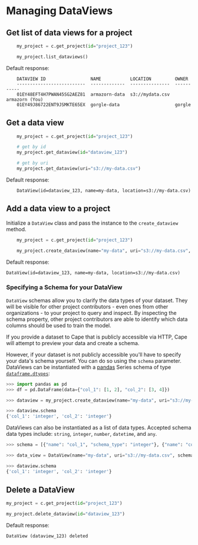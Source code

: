 # Managing DataViews

## Get list of data views for a project

```python
    my_project = c.get_project(id="project_123")

    my_project.list_dataviews()
```

Default response:

```shell
    DATAVIEW ID                 NAME           LOCATION         OWNER
    --------------------------  -------------  ---------------  -----------
    01EY48EFT4H7PWAN45SG2AEZ81  armazorn-data  s3://mydata.csv  armazorn (You)
    01EY49J86722ENT9JSMKTE65EX  gorgle-data                     gorgle 
```

## Get a data view

```python
    my_project = c.get_project(id="project_123")

    # get by id
    my_project.get_dataview(id="dataview_123")

    # get by uri
    my_project.get_dataview(uri="s3://my-data.csv")
```

Default response:

```shell
    DataView(id=dataview_123, name=my-data, location=s3://my-data.csv)
```

## Add a data view to a project

Initialize a `DataView` class and pass the instance to the `create_dataview` method.

```python
    my_project = c.get_project(id="project_123")

    my_project.create_dataview(name="my-data", uri="s3://my-data.csv", owner_label="my-org")
```

Default response:

```shell
DataView(id=dataview_123, name=my-data, location=s3://my-data.csv)
```

### Specifying a Schema for your DataView

`DataView` schemas allow you to clarify the data types of your dataset. They will be visible for other project contributors - even ones from other organizations - to your project to query and inspect. By inspecting the schema property, other project contributors are able to identify which data columns should be used to train the model. 

If you provide a dataset to Cape that is publicly accessible via HTTP, Cape will attempt to preview your data and create a schema. 

However, if your dataset is not publicly accessible you'll have to specify your data's schema yourself. You can do so using the `schema` parameter. DataViews can be instantiated with a [pandas](https://pandas.pydata.org/pandas-docs/stable/index.html) Series schema of type [`dataframe.dtypes`](https://pandas.pydata.org/pandas-docs/stable/reference/api/pandas.DataFrame.dtypes.html):

```python
>>> import pandas as pd
>>> df = pd.DataFrame(data={"col_1": [1, 2], "col_2": [3, 4]})

>>> dataview = my_project.create_dataview(name="my-data", uri="s3://my-data.csv", owner_label="my-org", schema=df.dtypes)

>>> dataview.schema
{'col_1': 'integer', 'col_2': 'integer'}
```

DataViews can also be instantiated as a list of data types. Accepted schema data types include: `string`, `integer`, `number`, `datetime`, and `any`.

```python
>>> schema = [{"name": "col_1", "schema_type": "integer"}, {"name": "col_2", "schema_type": "integer"}]

>>> data_view = DataView(name="my-data", uri="s3://my-data.csv", schema=schema)

>>> dataview.schema
{'col_1': 'integer', 'col_2': 'integer'}
```

## Delete a DataView

```python
my_project = c.get_project(id="project_123")

my_project.delete_dataview(id="dataview_123")
```

Default response:

```shell
DataView (dataview_123) deleted
```


